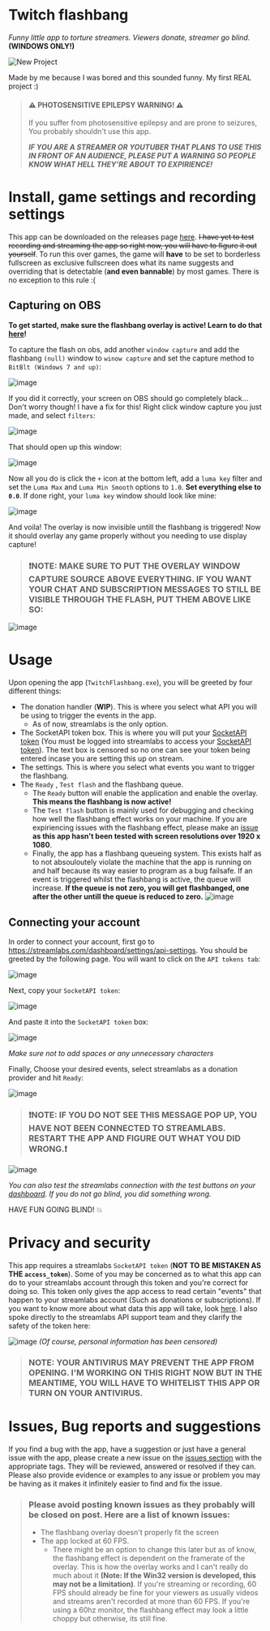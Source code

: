 # Twitch flashbang
*Funny little app to torture streamers. Viewers donate, streamer go blind.*
**(WINDOWS ONLY!)**

![New Project](https://user-images.githubusercontent.com/80382462/197171306-2e924330-908e-4431-81da-a51b0ef804ae.png)

Made by me because I was bored and this sounded funny. My first REAL project :)

> #### ⚠️ PHOTOSENSITIVE EPILEPSY WARNING! ⚠️
> If you suffer from photosensitive epilepsy and are prone to seizures, You probably shouldn't use this app.
> 
> ***IF YOU ARE A STREAMER OR YOUTUBER THAT PLANS TO USE THIS IN FRONT OF AN AUDIENCE, PLEASE PUT A WARNING SO PEOPLE KNOW WHAT HELL THEY'RE ABOUT TO EXPIRIENCE!***

# Install, game settings and recording settings
This app can be downloaded on the releases page [here](https://github.com/Exilon24/TwitchFlashbang/releases). ~~I have yet to test recording and streaming the app so right now, you will have to figure it out yourself~~. To run this over games, the game will **have** to be set to borderless fullscreen as exclusive fullscreen does what its name suggests and overriding that is detectable (**and even bannable**) by most games. There is no exception to this rule :(

## Capturing on OBS

**To get started, make sure the flashbang overlay is active! Learn to do that [here](https://github.com/Exilon24/TwitchFlashbang/blob/master/README.md#usage)!**

To capture the flash on obs, add another `window capture` and add the flashbang `(null)` window to `winow capture` and set the capture method to `BitBlt (Windows 7 and up)`:

![image](https://user-images.githubusercontent.com/80382462/197275283-f734ca89-b15f-4af8-8e61-c2bfb67067c4.png)

If you did it correctly, your screen on OBS should go completely black... Don't worry though! I have a fix for this! Right click window capture you just made, and select `filters`:

![image](https://user-images.githubusercontent.com/80382462/197275502-5b588f7c-02a4-4cbf-b370-c18aaafbe320.png)

That should open up this window:

![image](https://user-images.githubusercontent.com/80382462/197275607-5e02c38f-3413-457e-ad84-f75da27397ff.png)

Now all you do is click the `+` icon at the bottom left, add a `luma key` filter and set the `Luma Max` and `Luma Min Smooth` options to `1.0`. **Set everything else to `0.0`**. If done right, your `luma key` window should look like mine: 

![image](https://user-images.githubusercontent.com/80382462/197275831-ec1a4db8-bbed-427f-b485-e8ca9e13eeea.png)

And voila! The overlay is now invisible untill the flashbang is triggered! Now it should overlay any game properly without you needing to use display capture!

> ### ❗NOTE: MAKE SURE TO PUT THE OVERLAY WINDOW CAPTURE SOURCE ABOVE EVERYTHING. IF YOU WANT YOUR CHAT AND SUBSCRIPTION MESSAGES TO STILL BE VISIBLE THROUGH THE FLASH, PUT THEM ABOVE LIKE SO:

![image](https://user-images.githubusercontent.com/80382462/197276247-06709a3f-6a68-43d3-95ab-fa1d161012d5.png)

# Usage
Upon opening the app (`TwitchFlashbang.exe`), you will be greeted by four different things:
* The donation handler (**WIP**). This is where you select what API you will be using to trigger the events in the app.
  - As of now, streamlabs is the only option.
* The SocketAPI token box. This is where you will put your [SocketAPI token](https://streamlabs.com/dashboard/settings/api-settings) (You must be logged into streamlabs to access your [SocketAPI token](https://streamlabs.com/dashboard/settings/api-settings)). The text box is censored so no one can see your token being entered incase you are setting this up on stream.
* The settings. This is where you select what events you want to trigger the flashbang.
* The `Ready` , `Test flash` and the flashbang queue.
  - The `Ready` button will enable the application and enable the overlay. **This means the flashbang is now active!**
  - The `Test flash` button is mainly used for debugging and checking how well the flashbang effect works on your machine. If you are expiriencing issues with the flashbang effect, please make an [issue](https://github.com/Exilon24/TwitchFlashbang/tree/v0.1.0#issues-bug-reports-and-suggestions) **as this app hasn't been tested with screen resolutions over 1920 x 1080**.
  - Finally, the app has a flashbang queueing system. This exists half as to not absouloutely violate the machine that the app is running on and half because its way easier to program as a bug failsafe. If an event is triggered whilst the flashbang is active, the queue will increase. **If the queue is not zero, you will get flashbanged, one after the other untill the queue is reduced to zero.**
![image](https://user-images.githubusercontent.com/80382462/197049811-6b5c74ca-8466-425d-903a-e0c398641af6.png)

## Connecting your account
In order to connect your account, first go to https://streamlabs.com/dashboard/settings/api-settings. You should be greeted by the following page. You will want to click on the `API tokens tab`:

![image](https://user-images.githubusercontent.com/80382462/197050651-1654cfdd-7849-45f0-a925-e561efdb190a.png)

Next, copy your `SocketAPI token`:

![image](https://user-images.githubusercontent.com/80382462/197050817-bdd87620-0e36-4120-aa6a-7f9b53cd2f01.png)

And paste it into the `SocketAPI token` box:

![image](https://user-images.githubusercontent.com/80382462/197050956-31edc84c-22cf-4bb9-bf69-3dd5c1b2901b.png)

_Make sure not to add spaces or any unnecessary characters_

Finally, Choose your desired events, select streamlabs as a donation provider and hit `Ready`:

![image](https://user-images.githubusercontent.com/80382462/197051439-c4cfc927-3877-4d4b-8eed-219bf75a8950.png)

> ### ❗NOTE: IF YOU DO NOT SEE THIS MESSAGE POP UP, YOU HAVE NOT BEEN CONNECTED TO STREAMLABS. RESTART THE APP AND FIGURE OUT WHAT YOU DID WRONG.❗

![image](https://user-images.githubusercontent.com/80382462/197051505-941ab0ed-dbec-468d-8410-a1a3bd5cfa43.png)

_You can also test the streamlabs connection with the test buttons on your [dashboard](https://streamlabs.com/dashboard#/alertbox). If you do not go blind, you did something wrong._

HAVE FUN GOING BLIND! 💥

# Privacy and security
This app requires a streamlabs `SocketAPI token` (**NOT TO BE MISTAKEN AS THE `access_token`**). Some of you may be concerned as to what this app can do to your streamlabs account through this token and you're correct for doing so. This token only gives the app access to read certain "events" that happen to your streamlabs account (Such as donations or subscriptions). If you want to know more about what data this app will take, look [here](https://dev.streamlabs.com/docs/socket-api). I also spoke directly to the streamlabs API support team and they clarify the safety of the token here: 

![image](https://user-images.githubusercontent.com/80382462/197052277-4ca52449-12d3-4af8-aa32-080b518d8a6b.png)
_(Of course, personal information has been censored)_

> ### NOTE: YOUR ANTIVIRUS MAY PREVENT THE APP FROM OPENING. I'M WORKING ON THIS RIGHT NOW BUT IN THE MEANTIME, YOU WILL HAVE TO WHITELIST THIS APP OR TURN ON YOUR ANTIVIRUS.

# Issues, Bug reports and suggestions
If you find a bug with the app, have a suggestion or just have a general issue with the app, please create a new issue on the [issues section](https://github.com/Exilon24/TwitchFlashbang/issues) with the appropriate tags. They will be reviewed, answered or resolved if they can. Please also provide evidence or examples to any issue or problem you may be having as it makes it infinitely easier to find and fix the issue.

> ### Please avoid posting known issues as they probably will be closed on post. Here are a list of known issues:
> * The flashbang overlay doesn't properly fit the screen
> * The app locked at 60 FPS.
>   - There might be an option to change this later but as of know, the flashbang effect is dependent on the framerate of the overlay. This is how the overlay works and I can't really do much about it **(Note: If the Win32 version is developed, this may not be a limitation)**. If you're streaming 
or recording, 60 FPS should already be fine for your viewers as usually videos and streams aren't recorded at more than 60 FPS. If you're using a 60hz monitor, the flashbang effect may look a little choppy but otherwise, its still fine.
